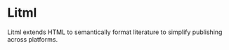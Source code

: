 # Litml
Litml extends HTML to semantically format literature to simplify publishing across platforms.
